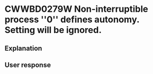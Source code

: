 # CWWBD0279W Non-interruptible process ''0'' defines autonomy. Setting will be ignored.

## Explanation

## User response